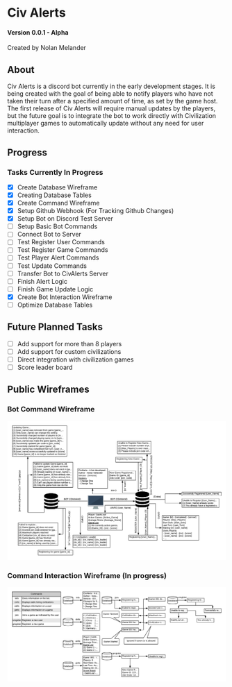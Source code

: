 # Civ Alerts
#### Version 0.0.1 - Alpha
Created by Nolan Melander

## About

Civ Alerts is a discord bot currently in the early development stages. It is being created with the goal of being able 
to notify players who have not taken their turn after a specified amount of time, as set by the game host. The first 
release of Civ Alerts will require manual updates by the players, but the future goal is to integrate the bot to work 
directly with Civilization multiplayer games to automatically update without any need for user interaction.

## Progress
### Tasks Currently In Progress
- [x] Create Database Wireframe
- [x] Creating Database Tables
- [x] Create Command Wireframe 
- [x] Setup Github Webhook (For Tracking Github Changes)
- [x] Setup Bot on Discord Test Server
- [ ] Setup Basic Bot Commands
- [ ] Connect Bot to Server
- [ ] Test Register User Commands
- [ ] Test Register Game Commands
- [ ] Test Player Alert Commands
- [ ] Test Update Commands
- [ ] Transfer Bot to CivAlerts Server
- [ ] Finish Alert Logic
- [ ] Finish Game Update Logic
- [x] Create Bot Interaction Wireframe
- [ ] Optimize Database Tables

## Future Planned Tasks
- [ ] Add support for more than 8 players
- [ ] Add support for custom civilizations
- [ ] Direct integration with civilization games
- [ ] Score leader board

## Public Wireframes
### Bot Command Wireframe
![alt text](Images/CivAlert%20Commands.png "Bot Command Wireframe")

### Command Interaction Wireframe (In progress)

![alt_text](Images/Flow%20Wireframe.png "Bot Command Interaction Wireframe")